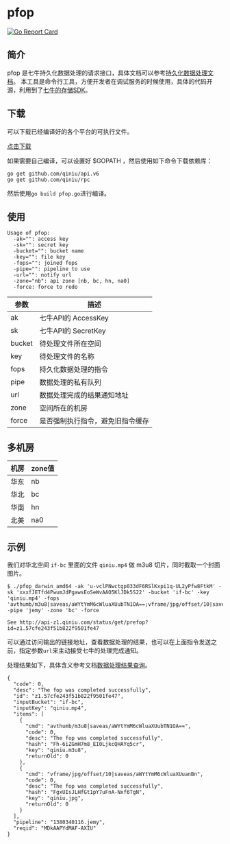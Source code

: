 # pfop


[![Go Report Card](https://goreportcard.com/badge/github.com/qiniu/pfop)](https://goreportcard.com/report/github.com/qiniu/pfop)

## 简介

pfop 是七牛持久化数据处理的请求接口，具体文档可以参考[持久化数据处理文档](http://developer.qiniu.com/code/v6/api/dora-api/pfop/pfop.html)。
本工具是命令行工具，方便开发者在调试服务的时候使用，具体的代码开源，利用到了[七牛的存储SDK](https://github.com/qiniu/api.v6)。

## 下载
可以下载已经编译好的各个平台的可执行文件。

[点击下载](http://devtools.qiniu.com/pfop-v1.1.zip)


如果需要自己编译，可以设置好 $GOPATH ，然后使用如下命令下载依赖库：

```
go get github.com/qiniu/api.v6
go get github.com/qiniu/rpc
```

然后使用`go build pfop.go`进行编译。

## 使用

```
Usage of pfop:
  -ak="": access key
  -sk="": secret key
  -bucket="": bucket name
  -key="": file key
  -fops="": joined fops
  -pipe="": pipeline to use
  -url="": notify url
  -zone="nb": api zone [nb, bc, hn, na0]
  -force: force to redo
```

|参数|描述|
|---|-----|
|ak|七牛API的 AccessKey|
|sk|七牛API的 SecretKey|
|bucket|待处理文件所在空间|
|key|待处理文件的名称|
|fops|持久化数据处理的指令|
|pipe|数据处理的私有队列|
|url|数据处理完成的结果通知地址|
|zone|空间所在的机房|
|force|是否强制执行指令，避免旧指令缓存|

## 多机房

|机房|zone值|
|----|----|
|华东|nb|
|华北|bc|
|华南|hn|
|北美|na0|

## 示例

我们对华北空间 `if-bc` 里面的文件 `qiniu.mp4` 做 m3u8 切片，同时截取一个封面图片。

```
$ ./pfop_darwin_amd64 -ak 'u-vclPNwctgp033dF6RSlKxpi1q-UL2yPfw8FtkM' -sk 'xxxfJETfd4PwumJdPgawsEoSeWvAAO5KlJDk5S22' -bucket 'if-bc' -key 'qiniu.mp4' -fops 'avthumb/m3u8|saveas/aWYtYmM6cWluaXUubTN1OA==;vframe/jpg/offset/10|saveas/aWYtYmM6cWluaXUuanBn' -pipe 'jemy' -zone 'bc' -force

See http://api-z1.qiniu.com/status/get/prefop?id=z1.57cfe243f51b822f9501fe47
```
可以通过访问输出的链接地址，查看数据处理的结果，也可以在上面指令发送之前，指定参数`url`来主动接受七牛的处理完成通知。

处理结果如下，具体含义参考文档[数据处理结果查询](http://developer.qiniu.com/code/v6/api/dora-api/pfop/prefop.html)。

```
{
  "code": 0,
  "desc": "The fop was completed successfully",
  "id": "z1.57cfe243f51b822f9501fe47",
  "inputBucket": "if-bc",
  "inputKey": "qiniu.mp4",
  "items": [
    {
      "cmd": "avthumb/m3u8|saveas/aWYtYmM6cWluaXUubTN1OA==",
      "code": 0,
      "desc": "The fop was completed successfully",
      "hash": "Fh-6iZGmH7m8_EI0LjkcQHAYq5cr",
      "key": "qiniu.m3u8",
      "returnOld": 0
    },
    {
      "cmd": "vframe/jpg/offset/10|saveas/aWYtYmM6cWluaXUuanBn",
      "code": 0,
      "desc": "The fop was completed successfully",
      "hash": "FgxUIsJLHfGt1pY7uFnA-Nxf6TgN",
      "key": "qiniu.jpg",
      "returnOld": 0
    }
  ],
  "pipeline": "1380340116.jemy",
  "reqid": "MDkAAPYdMAF-AXIU"
}
```